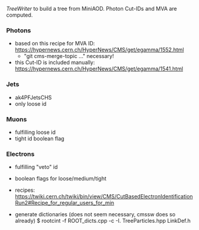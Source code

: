 *TreeWriter* to build a tree from MiniAOD. Photon Cut-IDs and MVA are computed.

### Photons ### 
- based on this recipe for MVA ID: https://hypernews.cern.ch/HyperNews/CMS/get/egamma/1552.html
  * "git cms-merge-topic …" necessary!
- this Cut-ID is included manually: https://hypernews.cern.ch/HyperNews/CMS/get/egamma/1541.html


### Jets ###
- ak4PFJetsCHS
- only loose id

### Muons ###
- fulfilling loose id
- tight id boolean flag

### Electrons ###
- fulfilling "veto" id
- boolean flags for loose/medium/tight
- recipes: https://twiki.cern.ch/twiki/bin/view/CMS/CutBasedElectronIdentificationRun2#Recipe_for_regular_users_for_min

- generate dictionaries (does not seem necessary, cmssw does so already)
$ rootcint -f ROOT_dicts.cpp -c -I. TreeParticles.hpp LinkDef.h 

